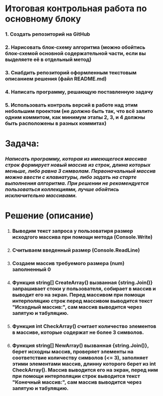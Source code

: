 # Итоговая контрольная работа по основному блоку
### 1. Создать репозиторий на GitHub
### 2. Нарисовать блок-схему алгоритма (можно обойтись блок-схемой основной содержательной части, если вы выделяете её в отдельный метод)
### 3. Снабдить репозиторий оформленным текстовым описанием решения (файл README.md)
### 4. Написать программу, решающую поставленную задачу
### 5. Использовать контроль версий в работе над этим небольшим проектом (не должно быть так, что всё залито одним коммитом, как минимум этапы 2, 3, и 4 должны быть расположены в разных коммитах)

# **Задача:**
### *Написать программу, которая из имеющегося массива строк формирует новый массив из строк, длина которых меньше, либо равна 3 символам. Первоначальный массив можно ввести с клавиатуры, либо задать на старте выполнения алгоритма. При решении не рекомендуется пользоваться коллекциями, лучше обойтись исключительно массивами.*

# Pешение (описание)

1. ### Выводим текст запроса у пользоватиря размер исходгого массива при помощи метода (Console.Write)
2. ### Считываем введенный размер (Console.ReadLine)
3. ### Создаем массив требуемого размера (num) заполненный 0
4. ### Функция string[] CreateArray() вызванная {string.Join()}запрашивает стоки у пользователя, собирает в массив и выводит его на экран. Перед массивом при помощи интерполяцию строк перед массивом выводится текст "Исходный массив:", сам массив выводится через запятую и табуляцию.
5. ### Функция int CheckArray() считает количество элементов в массиве, которые содержат не более 3 символов.
6. ### Функция string[] NewArray() вызванная {string.Join()}, берет исходны массив, проверяет элементы на соответствие количеству символов (<= 3), заполняет этими элементами массив, длинну которого берет из int CheckArray(). Массив выводится его на экран, перед ним при помощи интерполяции строк выводится текст "Конечный массив:", сам массив выводится через запятую и табуляцию.